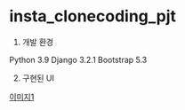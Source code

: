 # insta_clonecoding_pjt

1. 개발 환경

Python 3.9
Django 3.2.1
Bootstrap 5.3

2. 구현된 UI

[이미지1](images/이미지1.PNG)
 
